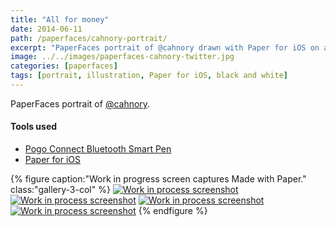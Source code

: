 ```yaml
---
title: "All for money"
date: 2014-06-11
path: /paperfaces/cahnory-portrait/
excerpt: "PaperFaces portrait of @cahnory drawn with Paper for iOS on an iPad."
image: ../../images/paperfaces-cahnory-twitter.jpg
categories: [paperfaces]
tags: [portrait, illustration, Paper for iOS, black and white]
---
```


PaperFaces portrait of [@cahnory](https://twitter.com/cahnory).

#### Tools used

- [Pogo Connect Bluetooth Smart Pen](https://www.amazon.com/gp/product/B009K448L4/ref=as_li_ss_tl?ie=UTF8&camp=1789&creative=390957&creativeASIN=B009K448L4&linkCode=as2&tag=mademist-20)
- [Paper for iOS](https://paper.bywetransfer.com/)

{% figure caption:"Work in progress screen captures Made with Paper." class:"gallery-3-col" %}
[![Work in process screenshot](../../images/paperfaces-cahnory-process-1-600.jpg)](../../images/paperfaces-cahnory-process-1-lg.jpg) [![Work in process screenshot](../../images/paperfaces-cahnory-process-2-600.jpg)](../../images/paperfaces-cahnory-process-2-lg.jpg) [![Work in process screenshot](../../images/paperfaces-cahnory-process-3-600.jpg)](../../images/paperfaces-cahnory-process-3-lg.jpg) [![Work in process screenshot](../../images/paperfaces-cahnory-process-4-600.jpg)](../../images/paperfaces-cahnory-process-4-lg.jpg)
{% endfigure %}
